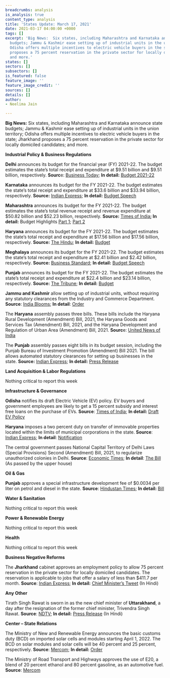 ```yaml
---
breadcrumbs: analysis
is_analysis: true
content_type: analysis
title: 'States Update: March 17, 2021'
date: 2021-03-17 04:00:00 +0000
tags: []
excerpt: 'Big News:  Six states, including Maharashtra and Karnataka announce state
  budgets; Jammu & Kashmir ease setting up of industrial units in the union territory;
  Odisha offers multiple incentives to electric vehicle buyers in the state; Jharkhand
  proposes a 75 percent reservation in the private sector for locally domiciled candidates;
  and more.'
states: []
sectors: []
subsectors: []
is_featured: false
feature_image: ''
feature_image_credit: ''
sources: []
details: []
author:
- Neelima Jain

---
```

**Big News:** Six states, including Maharashtra and Karnataka announce state budgets; Jammu & Kashmir ease setting up of industrial units in the union territory; Odisha offers multiple incentives to electric vehicle buyers in the state; Jharkhand proposes a 75 percent reservation in the private sector for locally domiciled candidates; and more.

**Industrial Policy & Business Regulations**

**Delhi** announces its budget for the financial year (FY) 2021-22. The budget estimates the state’s total receipt and expenditure at $9.51 billion and $9.51 billion, respectively. **Sourc**e: [Business Today](https://www.businesstoday.in/current/economy-politics/delhi-budget-2021rs-9934-cr-for-health-sector-rs-16377-crore-for-education/story/433383.html); **In detail:** [Budget 2021-22](https://finance.delhigovt.nic.in/sites/default/files/All-PDF/Budget%20at%20a%20Glance%202021-22.pdf)

**Karnataka** announces its budget for the FY 2021-22. The budget estimates the state’s total receipt and expenditure at $33.6 billion and $33.94 billion, respectively. **Source:** [Indian Express](https://indianexpress.com/article/cities/bangalore/karnataka-budget-bengaluru-gets-rs-7795-crore-for-development-7219752/); **In detail:** [Budget Speech](https://finance.karnataka.gov.in/storage/pdf-files/01-Budget%20Speech%20(English)%20Final.pdf)

**Maharashtra** announces its budget for the FY 2021-22. The budget estimates the state’s total revenue receipt and revenue expenditure at $50.82 billion and $52.23 billion, respectively. **Source:** [Times of India](https://timesofindia.indiatimes.com/city/mumbai/maharashtra-budget-concession-in-stamp-duty-for-women-increased-tax-on-liquor/articleshow/81393806.cms)**; In detail:** Budget Highlights [Part 1](https://finance.maharashtra.gov.in/Sitemap/finance/pdf/Part-I%20(Highlight)%20(English)%20%208%20March%202021.pdf); [Part 2](https://finance.maharashtra.gov.in/Sitemap/finance/pdf/Part-II%20(Highlight)%20(English)%208%20March%202021.pdf)

**Haryana** announces its budget for the FY 2021-22. The budget estimates the state’s total receipt and expenditure at $17.56 billion and $17.56 billion, respectively. **Source:** [The Hindu](https://www.thehindu.com/news/national/other-states/haryana-budget-focuses-on-health-and-agriculture/article34056259.ece); **In detail:** [Budget](http://web1.hry.nic.in/budget/Bgfinal.pdf)

**Meghalaya** announces its budget for the FY 2021-22. The budget estimates the state’s total receipt and expenditure at $2.41 billion and $2.42 billion, respectively. **Source:** [Business Standard](https://www.business-standard.com/article/economy-policy/meghalaya-cm-conrad-sangma-presents-tax-free-deficit-budget-121031001224_1.html); **In detail:** [Budget Speech](http://megfinance.gov.in/budget_documents/2021-2022/others/budget_speech.pdf)

**Punjab** announces its budget for the FY 2021-22. The budget estimates the state’s total receipt and expenditure at $22.4 billion and $23.14 billion, respectively. **Source:** [The Tribune](https://www.tribuneindia.com/news/punjab/punjab-budget-live-sixth-pay-commission-for-employees-to-be-implemented-from-july-1-says-fm-manpreet-badal-222297); **In detail:** [Budget](http://www.diprpunjab.gov.in/sites/default/files/Budget%20At%20A%20Glance%20FY%202021-22_compressed.pdf)

**Jammu and Kashmir** allow setting up of industrial units, without requiring any statutory clearances from the Industry and Commerce Department. **Source**: [India Blooms](https://www.indiablooms.com/finance-details/13499/govt-eases-norms-for-setting-up-industrial-units-in-jammu-and-kashmir.html); **In detail**: [Order](http://jkindustriescommerce.nic.in/Orders%202021/50%20IND%20OF%202021.pdf)

The **Haryana** assembly passes three bills. These bills include the Haryana Rural Development (Amendment) Bill, 2021, the Haryana Goods and Services Tax (Amendment) Bill, 2021, and the Haryana Development and Regulation of Urban Area (Amendment) Bill, 2021. **Sourc**e: [United News of India](http://www.uniindia.com/haryana-assembly-passes-three-bills/north/news/2340137.html)

The **Punjab** assembly passes eight bills in its budget session, including the Punjab Bureau of Investment Promotion (Amendment) Bill 2021. The bill allows automated statutory clearances for setting up businesses in the state. **Source:** [Indian Express](https://indianexpress.com/article/cities/chandigarh/on-last-day-punjab-house-clears-11-bills-aap-members-tear-copies-walk-out-7222800/); **In detail:** [Press Release](http://diprpunjab.gov.in/?q=content/eight-key-bills-approved-house-during-budget-session-punjab-vidhan-sabha)

**Land Acquisition & Labor Regulations**

Nothing critical to report this week

**Infrastructure & Governance**

**Odisha** notifies its draft Electric Vehicle (EV) policy. EV buyers and government employees are likely to get a 15 percent subsidy and interest free loans on the purchase of EVs. **Source**: [Times of India](https://timesofindia.indiatimes.com/city/bhubaneswar/govt-may-offer-incentives-to-lure-people-to-buy-electric-vehicles/articleshow/81481960.cms); **In detail:** [Draft EV Policy](https://ct.odisha.gov.in/sites/default/files/2021-02/1360_1.pdf)

**Haryana** imposes a two percent duty on transfer of immovable properties located within the limits of municipal corporations in the state. **Source**: [Indian Express](https://indianexpress.com/article/cities/chandigarh/haryana-imposes-2-additional-duty-on-transfer-of-immovable-properties-7217727/); **In detail**: [Notification](https://www.egazetteharyana.gov.in/Gazette/Extra-Ordinary/2021/35-2021-Ext/11143.pdf)

The central government passes National Capital Territory of Delhi Laws (Special Provisions) Second (Amendment) Bill, 2021, to regularize unauthorized colonies in Delhi. **Source**: [Economic Times](https://economictimes.indiatimes.com/news/politics-and-nation/parliament-passes-bill-to-regularise-unauthorised-colonies-in-delhi/articleshow/81427917.cms); **In detail**: [The Bill](http://164.100.47.4/BillsTexts/RSBillTexts/PassedRajyaSabha/Nct%20Delhi%20passed%20by%20RS%2009022021%20-%20E.pdf) (As passed by the upper house)

**Oil & Gas**

**Punjab** approves a special infrastructure development fee of $0.0034 per liter on petrol and diesel in the state. **Source**: [Hindustan Times](https://www.hindustantimes.com/cities/chandigarh-news/punjab-assembly-passes-bill-to-levy-infrastructure-development-cess-on-petrol-diesel-101615406013198.html); **In detail:** [Bill](http://www.punjabassembly.nic.in/images/docs/Bill%20No.12-PLA-2021.pdf)

**Water & Sanitation**

Nothing critical to report this week

**Power & Renewable Energy**

Nothing critical to report this week

**Health**

Nothing critical to report this week

**Business Negative Reforms**

The **Jharkhand** cabinet approves an employment policy to allow 75 percent reservation in the private sector for locally domiciled candidates. The reservation is applicable to jobs that offer a salary of less than $411.7 per month. **Source**: [Indian Express](https://indianexpress.com/article/india/jharkhand-government-clears-75-private-sector-quota-7226095/); **In detail:** [Chief Minister’s Tweet](https://twitter.com/HemantSorenJMM/status/1371429859939950593?s=20) (In Hindi)

**Any Other**

Tirath Singh Rawat is sworn in as the new chief minister of **Uttarakhand**, a day after the resignation of the former chief minister, Trivendra Singh Rawat. **Source**: [NDTV](https://www.ndtv.com/india-news/tirath-singh-rawat-to-be-new-uttarakhand-chief-minister-2387534); **In detail:** [Press Release](https://governoruk.gov.in/pressrelease/view/2649) (In Hindi)

**Center – State Relations**

The Ministry of New and Renewable Energy announces the basic customs duty (BCD) on imported solar cells and modules starting April 1, 2022. The BCD on solar modules and solar cells will be 40 percent and 25 percent, respectively. **Source**: [Mercom](https://mercomindia.com/bcd-solar-cells-modules-take-effect/); **In detail:** [Order](https://mnre.gov.in/img/documents/uploads/file_f-1615355045648.PDF)

The Ministry of Road Transport and Highways approves the use of E20, a blend of 20 percent ethanol and 80 percent gasoline, as an automotive fuel. **Source**: [Mercom](https://mercomindia.com/government-approves-ethanol-gasoline-automotive-fuel/)